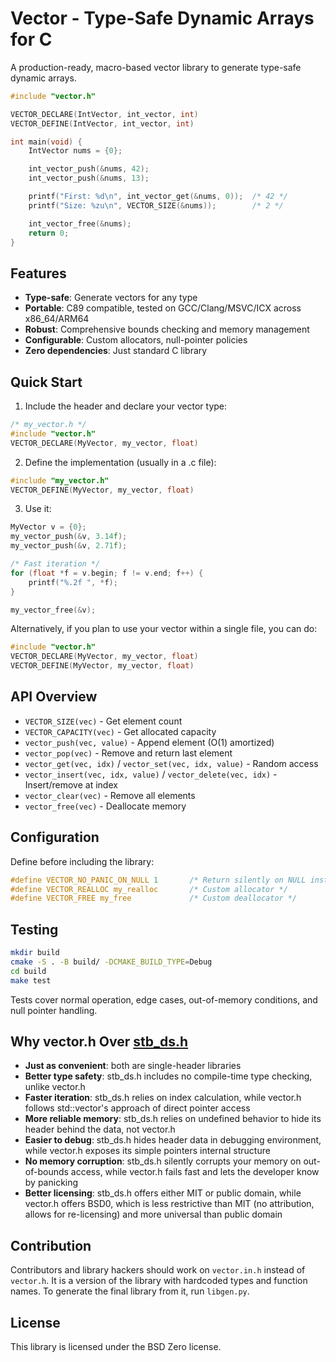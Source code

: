 # Vector - Type-Safe Dynamic Arrays for C

A production-ready, macro-based vector library to generate type-safe dynamic arrays.

```c
#include "vector.h"

VECTOR_DECLARE(IntVector, int_vector, int)
VECTOR_DEFINE(IntVector, int_vector, int)

int main(void) {
	IntVector nums = {0};

	int_vector_push(&nums, 42);
	int_vector_push(&nums, 13);

	printf("First: %d\n", int_vector_get(&nums, 0));  /* 42 */
	printf("Size: %zu\n", VECTOR_SIZE(&nums));        /* 2 */

	int_vector_free(&nums);
	return 0;
}
```

## Features

- **Type-safe**: Generate vectors for any type
- **Portable**: C89 compatible, tested on GCC/Clang/MSVC/ICX across x86_64/ARM64
- **Robust**: Comprehensive bounds checking and memory management
- **Configurable**: Custom allocators, null-pointer policies
- **Zero dependencies**: Just standard C library

## Quick Start

1. Include the header and declare your vector type:
```c
/* my_vector.h */
#include "vector.h"
VECTOR_DECLARE(MyVector, my_vector, float)
```

2. Define the implementation (usually in a .c file):
```c
#include "my_vector.h"
VECTOR_DEFINE(MyVector, my_vector, float)
```

3. Use it:
```c
MyVector v = {0};
my_vector_push(&v, 3.14f);
my_vector_push(&v, 2.71f);

/* Fast iteration */
for (float *f = v.begin; f != v.end; f++) {
	printf("%.2f ", *f);
}

my_vector_free(&v);
```

Alternatively, if you plan to use your vector within a single file, you can do:
```c
#include "vector.h"
VECTOR_DECLARE(MyVector, my_vector, float)
VECTOR_DEFINE(MyVector, my_vector, float)
```

## API Overview

- `VECTOR_SIZE(vec)` - Get element count
- `VECTOR_CAPACITY(vec)` - Get allocated capacity
- `vector_push(vec, value)` - Append element (O(1) amortized)
- `vector_pop(vec)` - Remove and return last element
- `vector_get(vec, idx)` / `vector_set(vec, idx, value)` - Random access
- `vector_insert(vec, idx, value)` / `vector_delete(vec, idx)` - Insert/remove at index
- `vector_clear(vec)` - Remove all elements
- `vector_free(vec)` - Deallocate memory

## Configuration

Define before including the library:

```c
#define VECTOR_NO_PANIC_ON_NULL 1       /* Return silently on NULL instead of panic */
#define VECTOR_REALLOC my_realloc       /* Custom allocator */
#define VECTOR_FREE my_free             /* Custom deallocator */
```

## Testing

```bash
mkdir build
cmake -S . -B build/ -DCMAKE_BUILD_TYPE=Debug
cd build
make test
```

Tests cover normal operation, edge cases, out-of-memory conditions, and null pointer handling.

## Why vector.h Over [stb_ds.h](https://github.com/nothings/stb/blob/master/stb_ds.h)

- **Just as convenient**: both are single-header libraries
- **Better type safety**: stb_ds.h includes no compile-time type checking, unlike vector.h
- **Faster iteration**: stb_ds.h relies on index calculation, while vector.h follows std::vector's approach of direct pointer access
- **More reliable memory**: stb_ds.h relies on undefined behavior to hide its header behind the data, not vector.h
- **Easier to debug**: stb_ds.h hides header data in debugging environment, while vector.h exposes its simple pointers internal structure
- **No memory corruption**: stb_ds.h silently corrupts your memory on out-of-bounds access, while vector.h fails fast and lets the developer know by panicking
- **Better licensing**: stb_ds.h offers either MIT or public domain, while vector.h offers BSD0, which is less restrictive than MIT (no attribution, allows for re-licensing) and more universal than public domain

## Contribution

Contributors and library hackers should work on `vector.in.h` instead of
`vector.h`. It is a version of the library with hardcoded types and function
names. To generate the final library from it, run `libgen.py`.

## License

This library is licensed under the BSD Zero license.
